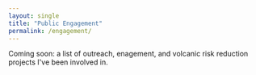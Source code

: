```yaml
---
layout: single
title: "Public Engagement"
permalink: /engagement/
---
```


Coming soon: a list of outreach, enagement, and volcanic risk reduction projects I've been involved in.
